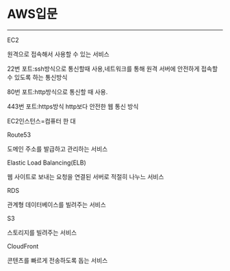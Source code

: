 # **AWS입문**
---------------------------

EC2

원격으로 접속해서 사용할 수 있는 서비스

22번 포트:ssh방식으로 통신할때 사용,네트워크를 통해 원격 서버에 안전하게 접속할 수 있도록 하는 통신방식

80번 포트:http방식으로 통신할 때 사용.

443번 포트:https방식 http보다 안전한 웹 통신 방식

EC2인스턴스=컴퓨터 한 대

Route53

도메인 주소를 발급하고 관리하는 서비스

Elastic Load Balancing(ELB)

웹 사이트로 보내는 요청을 연결된 서버로 적절히 나누느 서비스

RDS

관계형 데이터베이스를 빌려주는 서비스

S3

스토리지를 빌려주는 서비스

CloudFront

콘텐츠를 빠르게 전송하도록 돕는 서비스
